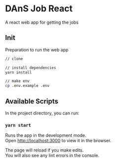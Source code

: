 # DAnS Job React

A react web app for getting the jobs

## Init

Preparation to run the web app

```bash
// clone

// install dependencies
yarn install

// make env
cp .env.example .env

```


## Available Scripts

In the project directory, you can run:

### `yarn start`

Runs the app in the development mode.\
Open [http://localhost:3000](http://localhost:3000) to view it in the browser.

The page will reload if you make edits.\
You will also see any lint errors in the console.
